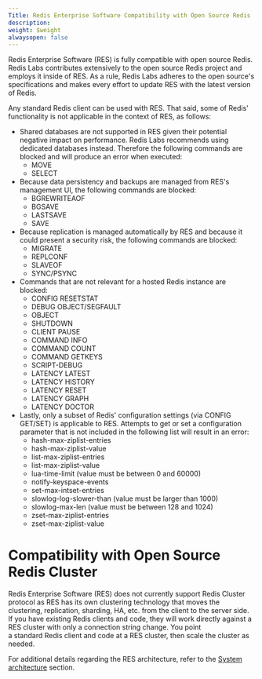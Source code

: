 ```yaml
---
Title: Redis Enterprise Software Compatibility with Open Source Redis
description: 
weight: $weight
alwaysopen: false
---
```

Redis Enterprise Software (RES) is fully compatible with open source
Redis. Redis Labs contributes extensively to the open source Redis
project and employs it inside of RES. As a rule, Redis Labs adheres to
the open source's specifications and makes every effort to update
RES with the latest version of Redis.

Any standard Redis client can be used with RES. That said, some of
Redis' functionality is not applicable in the context of RES, as
follows:

-   Shared databases are not supported in RES given their potential
    negative impact on performance. Redis Labs recommends using
    dedicated databases instead. Therefore the following commands are
    blocked and will produce an error when executed:
    -   MOVE
    -   SELECT
-   Because data persistency and backups are managed from RES's
    management UI, the following commands are blocked:
    -   BGREWRITEAOF
    -   BGSAVE
    -   LASTSAVE
    -   SAVE
-   Because replication is managed automatically by RES and because it
    could present a security risk, the following commands are blocked:
    -   MIGRATE
    -   REPLCONF
    -   SLAVEOF
    -   SYNC/PSYNC
-   Commands that are not relevant for a hosted Redis instance are
    blocked:
    -   CONFIG RESETSTAT
    -   DEBUG OBJECT/SEGFAULT
    -   OBJECT
    -   SHUTDOWN
    -   CLIENT PAUSE
    -   COMMAND INFO
    -   COMMAND COUNT
    -   COMMAND GETKEYS
    -   SCRIPT-DEBUG
    -   LATENCY LATEST
    -   LATENCY HISTORY
    -   LATENCY RESET
    -   LATENCY GRAPH
    -   LATENCY DOCTOR
-   Lastly, only a subset of Redis' configuration settings (via CONFIG
    GET/SET) is applicable to RES. Attempts to get or set a
    configuration parameter that is not included in the following list
    will result in an error:
    -   hash-max-ziplist-entries
    -   hash-max-ziplist-value
    -   list-max-ziplist-entries
    -   list-max-ziplist-value
    -   lua-time-limit (value must be between 0 and 60000)
    -   notify-keyspace-events
    -   set-max-intset-entries
    -   slowlog-log-slower-than (value must be larger than 1000)
    -   slowlog-max-len (value must be between 128 and 1024)
    -   zset-max-ziplist-entries
    -   zset-max-ziplist-value

Compatibility with Open Source Redis Cluster
============================================

Redis Enterprise Software (RES) does not currently support Redis Cluster
protocol as RES has its own clustering technology that moves the
clustering, replication, sharding, HA, etc. from the client to the
server side. If you have existing Redis clients and code, they will work
directly against a RES cluster with only a connection string change. You
point a standard Redis client and code at a RES cluster, then scale the
cluster as needed.

For additional details regarding the RES architecture, refer to the
[System
architecture](/redis-enterprise-documentation/system-architecture)
section.
